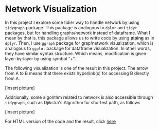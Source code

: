# Network Visualization

In this project I explore some tidier way to handle network by using `tidygraph` package. This package is analogous to `dplyr` and `tidyr` packages, 
but for handling graphs/network instead of dataframe. What I mean by that is, this package allows us to write code by using **piping** as in `dplyr`.
Then, I use `ggraph` package for grap/network visualization, which is analogous to `ggplot` package for dataframe visualization. In other words, they have
similar syntax structure. Which means, modification is given layer-by-layer by using symbol "+". 

The following visualization is one of the result in this project. The arrow from A to B means that there exists hyperlink(s) for accessing B directly 
from A.

[insert picture]


Additionally, some algorithm related to network is also accessible through `tidygraph`, such as Djikstra's Algorithm for shortest path, as follows

[insert picture]

For HTML version of the code and the result, click [here](https://www.rpubs.com/Steven_Surya/tidygraph-ggraph)
